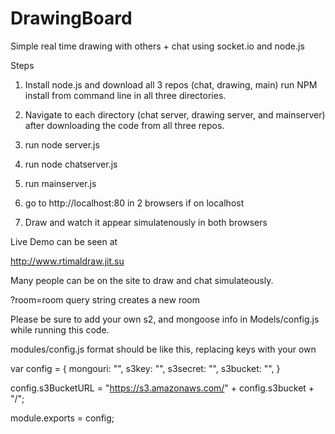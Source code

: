 DrawingBoard
============
Simple real time drawing with others + chat using socket.io and node.js

Steps

1. Install node.js and download all 3 repos (chat, drawing, main) run NPM install from command line in all three directories.

2. Navigate to each directory (chat server, drawing server, and mainserver) after downloading the code from all three repos.

3. run node server.js

4. run node chatserver.js

5. run mainserver.js

5. go to http://localhost:80 in 2 browsers if on localhost

6. Draw and watch it appear simulatenously in both browsers

Live Demo can be seen at 

http://www.rtimaldraw.jit.su

Many people can be on the site to draw and chat simulateously.

?room=room query string creates a new room

Please be sure to add your own s2, and mongoose info in Models/config.js while running this code.

modules/config.js format should be like this, replacing keys with your own

var config = {
	mongouri: "",
	s3key: "",
	s3secret: "",
	s3bucket: "",
}

config.s3BucketURL = "https://s3.amazonaws.com/" + config.s3bucket + "/";

module.exports = config;